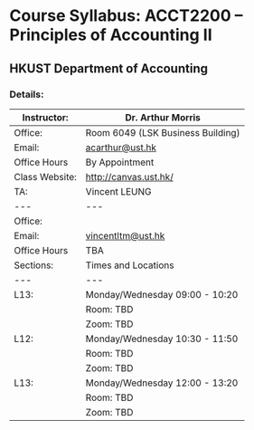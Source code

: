 # Course Syllabus: ACCT2200 – Principles of Accounting II 
## HKUST Department of Accounting

### Details:

|Instructor:| Dr. Arthur Morris |
| --- | --- |
|Office: | Room 6049 (LSK Business Building)|
|Email: | acarthur@ust.hk |
|Office Hours | By Appointment |
|Class Website:  |http://canvas.ust.hk/ |
|TA:| Vincent LEUNG |
| --- | --- |
|Office: | |
|Email: | vincentltm@ust.hk |
|Office Hours | TBA |
|Sections: | Times and Locations | 
| --- | --- |
| L13: | Monday/Wednesday 09:00 - 10:20 |
|       | Room: TBD |
|       | Zoom: TBD |
| L12: | Monday/Wednesday 10:30 - 11:50 |
|       | Room: TBD |
|       | Zoom: TBD |
| L13: | Monday/Wednesday 12:00 - 13:20 |
|       | Room: TBD |
|       | Zoom: TBD |
